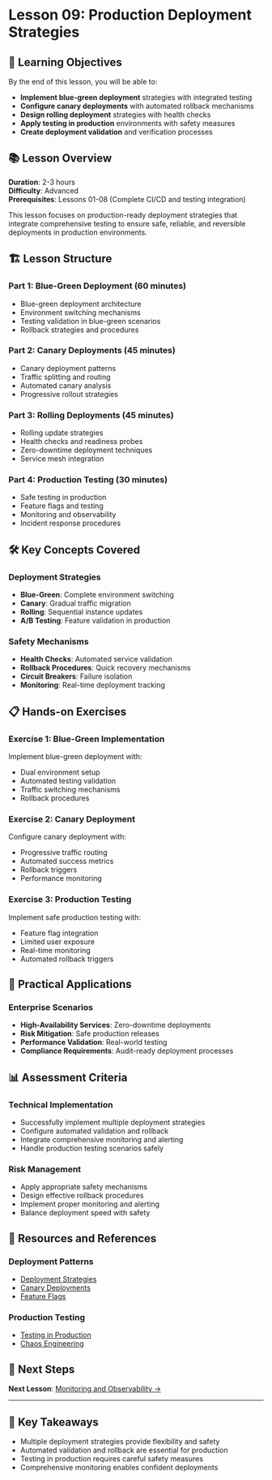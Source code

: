 # Lesson 09: Production Deployment Strategies

## 🎯 Learning Objectives

By the end of this lesson, you will be able to:
- **Implement blue-green deployment** strategies with integrated testing
- **Configure canary deployments** with automated rollback mechanisms
- **Design rolling deployment** strategies with health checks
- **Apply testing in production** environments with safety measures
- **Create deployment validation** and verification processes

## 📚 Lesson Overview

**Duration**: 2-3 hours  
**Difficulty**: Advanced  
**Prerequisites**: Lessons 01-08 (Complete CI/CD and testing integration)

This lesson focuses on production-ready deployment strategies that integrate comprehensive testing to ensure safe, reliable, and reversible deployments in production environments.

## 🏗️ Lesson Structure

### **Part 1: Blue-Green Deployment (60 minutes)**
- Blue-green deployment architecture
- Environment switching mechanisms
- Testing validation in blue-green scenarios
- Rollback strategies and procedures

### **Part 2: Canary Deployments (45 minutes)**
- Canary deployment patterns
- Traffic splitting and routing
- Automated canary analysis
- Progressive rollout strategies

### **Part 3: Rolling Deployments (45 minutes)**
- Rolling update strategies
- Health checks and readiness probes
- Zero-downtime deployment techniques
- Service mesh integration

### **Part 4: Production Testing (30 minutes)**
- Safe testing in production
- Feature flags and testing
- Monitoring and observability
- Incident response procedures

## 🛠️ Key Concepts Covered

### **Deployment Strategies**
- **Blue-Green**: Complete environment switching
- **Canary**: Gradual traffic migration
- **Rolling**: Sequential instance updates
- **A/B Testing**: Feature validation in production

### **Safety Mechanisms**
- **Health Checks**: Automated service validation
- **Rollback Procedures**: Quick recovery mechanisms
- **Circuit Breakers**: Failure isolation
- **Monitoring**: Real-time deployment tracking

## 📋 Hands-on Exercises

### **Exercise 1: Blue-Green Implementation**
Implement blue-green deployment with:
- Dual environment setup
- Automated testing validation
- Traffic switching mechanisms
- Rollback procedures

### **Exercise 2: Canary Deployment**
Configure canary deployment with:
- Progressive traffic routing
- Automated success metrics
- Rollback triggers
- Performance monitoring

### **Exercise 3: Production Testing**
Implement safe production testing with:
- Feature flag integration
- Limited user exposure
- Real-time monitoring
- Automated rollback triggers

## 🎯 Practical Applications

### **Enterprise Scenarios**
- **High-Availability Services**: Zero-downtime deployments
- **Risk Mitigation**: Safe production releases
- **Performance Validation**: Real-world testing
- **Compliance Requirements**: Audit-ready deployment processes

## 📊 Assessment Criteria

### **Technical Implementation**
- Successfully implement multiple deployment strategies
- Configure automated validation and rollback
- Integrate comprehensive monitoring and alerting
- Handle production testing scenarios safely

### **Risk Management**
- Apply appropriate safety mechanisms
- Design effective rollback procedures
- Implement proper monitoring and alerting
- Balance deployment speed with safety

## 🔗 Resources and References

### **Deployment Patterns**
- [Deployment Strategies](https://martinfowler.com/bliki/BlueGreenDeployment.html)
- [Canary Deployments](https://martinfowler.com/bliki/CanaryRelease.html)
- [Feature Flags](https://martinfowler.com/articles/feature-toggles.html)

### **Production Testing**
- [Testing in Production](https://copyconstruct.medium.com/testing-in-production-the-safe-way-18ca102d0ef1)
- [Chaos Engineering](https://principlesofchaos.org/)

## 🚀 Next Steps

**Next Lesson**: [Monitoring and Observability →](../lesson-10-monitoring-and-observability/)

---

## 📝 Key Takeaways

- Multiple deployment strategies provide flexibility and safety
- Automated validation and rollback are essential for production
- Testing in production requires careful safety measures
- Comprehensive monitoring enables confident deployments